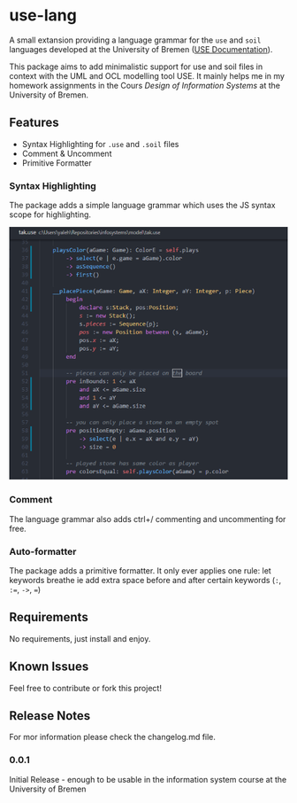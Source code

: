 # use-lang

A small extansion providing a language grammar for the `use` and `soil` languages developed at the University of Bremen ([USE Documentation](http://useocl.sourceforge.net/w/index.php/Main_Page)).


This package aims to add minimalistic support for use and soil files in context with the UML and OCL modelling tool USE. It mainly helps me in my homework assignments in the Cours *Design of Information Systems* at the University of Bremen.

## Features

- Syntax Highlighting for `.use` and `.soil` files
- Comment & Uncomment
- Primitive Formatter

### Syntax Highlighting
The package adds a simple language grammar which uses the JS syntax scope for highlighting.

![Highlighting](imgs/highlighting_example.png)

### Comment
The language grammar also adds ctrl+/ commenting and uncommenting for free.

### Auto-formatter
The package adds a primitive formatter.
It only ever applies one rule: let keywords breathe ie add extra space before and after certain keywords (`:`, `:=`, `->`, `=`)

## Requirements

No requirements, just install and enjoy.

## Known Issues

Feel free to contribute or fork this project!

## Release Notes

For mor information please check the changelog.md file.

### 0.0.1

Initial Release - enough to be usable in the information system course at the University of Bremen